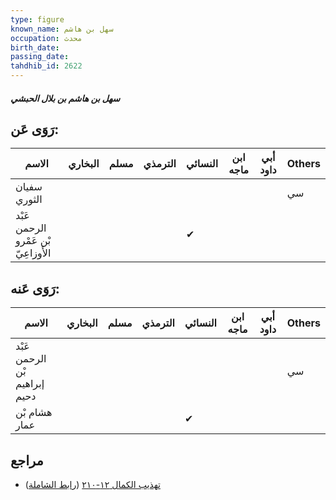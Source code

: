 ```yaml
---
type: figure
known_name: سهل بن هاشم
occupation: محدث
birth_date:
passing_date:
tahdhib_id: 2622
---
```

##### سهل بن هاشم بن بلال الحبشي

## رَوَى عَن:
| الاسم                               | البخاري | مسلم | الترمذي | النسائي | ابن ماجه | أبي داود | Others |
| ----------------------------------- | ------- | ---- | ------- | ------- | -------- | -------- | ------ |
| سفيان الثوري                        |         |      |         |         |          |          | سي     |
| عَبْد الرحمن بْن عَمْرو الأَوزاعِيّ |         |      |         | ✔       |          |          |        |
## رَوَى عَنه:
| الاسم                         | البخاري | مسلم | الترمذي | النسائي | ابن ماجه | أبي داود | Others |
| ----------------------------- | ------- | ---- | ------- | ------- | -------- | -------- | ------ |
| عَبْد الرحمن بْن إبراهيم دحيم |         |      |         |         |          |          | سي     |
| هشام بْن عمار                 |         |      |         | ✔       |          |          |        |
## مراجع
- [تهذيب الكمال ١٢-٢١٠](obsidian://open?vault=Tahdhib-al-Kamal&file=Figures/٢٦٢٢-سهل%20بن%20هاشم%20بن%20بلال%20الحبشي) ([رابط الشاملة](https://shamela.ws/book/3722/5983))